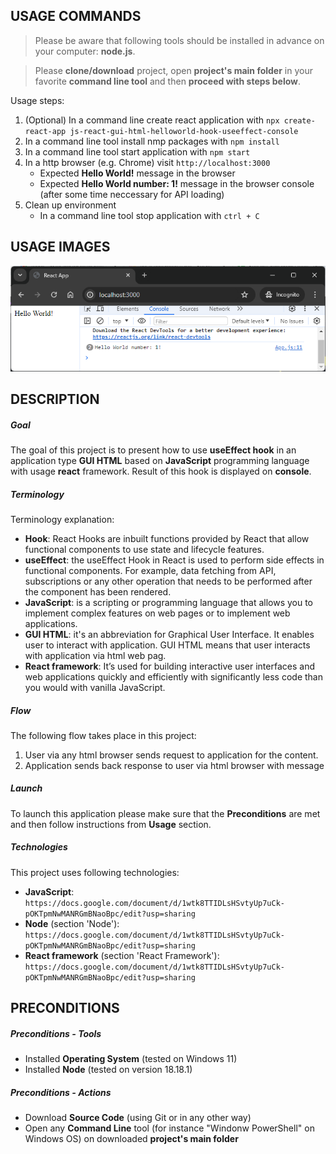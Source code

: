 USAGE COMMANDS
--------------

> Please be aware that following tools should be installed in advance on your computer: **node.js**. 

> Please **clone/download** project, open **project's main folder** in your favorite **command line tool** and then **proceed with steps below**. 

Usage steps:
1. (Optional) In a command line create react application with `npx create-react-app js-react-gui-html-helloworld-hook-useeffect-console`
1. In a command line tool install nmp packages with `npm install`
1. In a command line tool start application with `npm start`
1. In a http browser (e.g. Chrome) visit `http://localhost:3000`
   * Expected **Hello World!** message in the browser
   * Expected **Hello World number: 1!** message in the browser console (after some time neccessary for API loading)
1. Clean up environment 
     * In a command line tool stop application with `ctrl + C`


USAGE IMAGES
------------

![My Image](readme-images/image-01.png)


DESCRIPTION
-----------

##### Goal
The goal of this project is to present how to use **useEffect hook** in an application type **GUI HTML** based on **JavaScript** programming language with usage **react** framework. Result of this hook is displayed on **console**.

##### Terminology
Terminology explanation:
* **Hook**: React Hooks are inbuilt functions provided by React that allow functional components to use state and lifecycle features.
* **useEffect**: the useEffect Hook in React is used to perform side effects in functional components. For example, data fetching from API, subscriptions or any other operation that needs to be performed after the component has been rendered.
* **JavaScript**: is a scripting or programming language that allows you to implement complex features on web pages or to implement web applications.
* **GUI HTML**: it's an abbreviation for Graphical User Interface. It enables user to interact with application. GUI HTML means that user interacts with application via html web pag.
* **React framework**: It’s used for building interactive user interfaces and web applications quickly and efficiently with significantly less code than you would with vanilla JavaScript.

##### Flow
The following flow takes place in this project:
1. User via any html browser sends request to application for the content.
1. Application sends back response to user via html browser with message

##### Launch
To launch this application please make sure that the **Preconditions** are met and then follow instructions from **Usage** section.

##### Technologies
This project uses following technologies:
* **JavaScript**: `https://docs.google.com/document/d/1wtk8TTIDLsHSvtyUp7uCk-pOKTpmNwMANRGmBNaoBpc/edit?usp=sharing`
* **Node** (section 'Node'): `https://docs.google.com/document/d/1wtk8TTIDLsHSvtyUp7uCk-pOKTpmNwMANRGmBNaoBpc/edit?usp=sharing`
* **React framework** (section 'React Framework'): `https://docs.google.com/document/d/1wtk8TTIDLsHSvtyUp7uCk-pOKTpmNwMANRGmBNaoBpc/edit?usp=sharing`


PRECONDITIONS
-------------

##### Preconditions - Tools
* Installed **Operating System** (tested on Windows 11)
* Installed **Node** (tested on version 18.18.1)

##### Preconditions - Actions
* Download **Source Code** (using Git or in any other way) 
* Open any **Command Line** tool (for instance "Windonw PowerShell" on Windows OS) on downloaded **project's main folder**